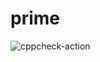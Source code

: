 # prime
![cppcheck-action](https://github.com/stepin104928/prime/workflows/cppcheck-action/badge.svg)
